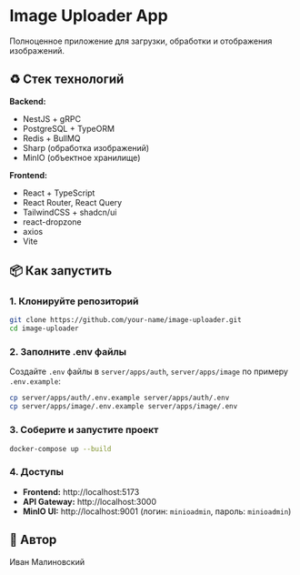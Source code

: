 
# Image Uploader App

Полноценное приложение для загрузки, обработки и отображения изображений.

## ♻️ Стек технологий

**Backend:**
- NestJS + gRPC
- PostgreSQL + TypeORM
- Redis + BullMQ
- Sharp (обработка изображений)
- MinIO (объектное хранилище)

**Frontend:**
- React + TypeScript
- React Router, React Query
- TailwindCSS + shadcn/ui
- react-dropzone
- axios
- Vite

## 📦 Как запустить

### 1. Клонируйте репозиторий
```bash
git clone https://github.com/your-name/image-uploader.git
cd image-uploader
```

### 2. Заполните .env файлы
Создайте `.env` файлы в `server/apps/auth`, `server/apps/image` по примеру `.env.example`:

```bash
cp server/apps/auth/.env.example server/apps/auth/.env
cp server/apps/image/.env.example server/apps/image/.env
```

### 3. Соберите и запустите проект
```bash
docker-compose up --build
```

### 4. Доступы
- **Frontend:** http://localhost:5173
- **API Gateway:** http://localhost:3000
- **MinIO UI:** http://localhost:9001 (логин: `minioadmin`, пароль: `minioadmin`)

## 🌟 Автор
Иван Малиновский